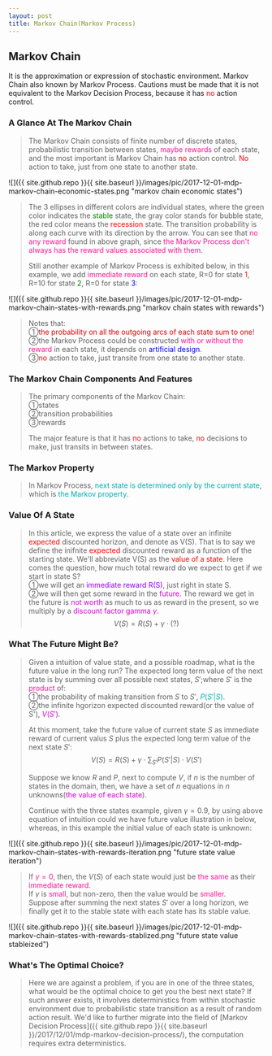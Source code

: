 ```yaml
---
layout: post
title: Markov Chain(Markov Process)
---
```


## Markov Chain
<p class="message">
It is the approximation or expression of stochastic environment.  Markov Chain also known by Markov Process.  Cautions must be made that it is not equivalent to the Markov Decision Process, because it has <font color="red">no</font> action control.
</p>

### A Glance At The Markov Chain
>The Markov Chain consists of finite number of discrete states, probabilistic transition between states, <font color="deeppink">maybe rewards</font> of each state, and the most important is Markov Chain has <font color="red">no</font> action control.  <font color="red">No</font> action to take, just from one state to another state.  

![]({{ site.github.repo }}{{ site.baseurl }}/images/pic/2017-12-01-mdp-markov-chain-economic-states.png "markov chain economic states")

>The 3 ellipses in different colors are individual states, where the green color indicates the <font color="green">stable</font> state, the gray color stands for <font color="#545454">bubble</font> state, the red color means the <font color="red">recession</font> state.  The transition probability is along each curve with its direction by the arrow.
>You can see that <font color="deeppink">no any reward</font> found in above graph, since <font color="deeppink">the Markov Process don't always has the reward values associated with them</font>.  
>
>Still another example of Markov Process is exhibited below, in this example, we add <font color="deeppink">immediate reward</font> on each state, R=0 for state <font color="red">1</font>, R=10 for state <font color="green">2</font>, R=0 for state <font color="blue">3</font>:  

![]({{ site.github.repo }}{{ site.baseurl }}/images/pic/2017-12-01-mdp-markov-chain-states-with-rewards.png "markov chain states with rewards")

>Notes that:  
>&#10112;<font color="#DB0000">the probability on all the outgoing arcs of each state sum to one</font>!  
>&#10113;the Markov Process could be constructed <font color="deeppink">with or without the reward</font> in each state, it depends on <font color="blue">artificial design</font>.  
>&#10114;<font color="red">no</font> action to take, just transite from one state to another state.  

### The Markov Chain Components And Features
>The primary components of the Markov Chain:  
>&#10112;states  
>&#10113;transition probabilities  
>&#10114;rewards  
>
>The major feature is that it has <font color="red">no</font> actions to take, <font color="red">no</font> decisions to make, just transits in between states.  

### The Markov Property
>In Markov Process, <font color="#00ADAD">next state is determined only by the current state</font>, which is <font color="#00ADAD">the Markov property</font>.  

### Value Of A State
>In this article, we express the value of a state over an infinite <font color="red">expected</font> discounted horizon, and denote as V(S).  That is to say we define the inifnite <font color="red">expected</font> discounted reward as a function of the starting state.  We'll abbreviate V(S) as the <font color="red">value of a state</font>.
>Here comes the question, how much total reward do we expect to get if we start in state S?  
>&#10112;we will get an <font color="#9300FF">immediate reward R(S)</font>, just right in state S.  
>&#10113;we will then get some reward in the <font color="#D600D6">future</font>. The reward we get in the future is <font color="#D600D6">not worth</font> as much to us as reward in the present, so we multiply by a <font color="#D600D6">discount factor gamma $\gamma$</font>.  
$$V(S)=R(S)+\gamma\cdot(?)$$

### What The Future Might Be?
>Given a intuition of value state, and a possible roadmap, what is the future value in the long run?   The expected long term value of the next state is by summing over all possible next states, $S'$;where $S'$ is the <font color="deeppink">product</font> of:  
>&#10112;the probability of making transition from $S$ to $S'$, <font color="#00ADAD">$P(S'\left|S\right.)$</font>.  
>&#10113;the infinite hgorizon expected discounted reward(or the value of S'), <font color="#D600D6">$V(S')$</font>.  
>
>At this moment, take the future value of current state $S$ as immediate reward of current valus $S$ plus the expected long term value of the next state $S'$:  
$$V(S)=R(S)+\gamma\cdot\sum_{S'}P(S'\left|S\right.)\cdot V(S')$$
>
>Suppose we know $R$ and $P$, next to compute $V$, if $n$ is the number of states in the domain, then, we have a set of $n$ equations in $n$ unknowns(<font color="#D600D6">the value of each state</font>).  
>
>Continue with the three states example, given $\gamma=0.9$, by using above equation of intuition could we have future value illustration in below, whereas, in this example the initial value of each state is unknown:  
 
![]({{ site.github.repo }}{{ site.baseurl }}/images/pic/2017-12-01-mdp-markov-chain-states-with-rewards-iteration.png "future state value iteration")

>If <font color="deeppink">$\gamma=0$</font>, then, the $V(S)$ of each state would just be <font color="deeppink">the same</font> as their <font color="deeppink">immediate reward</font>.  
>If $\gamma$ is <font color="deeppink">small</font>, but non-zero, then the value would be <font color="deeppink">smaller</font>.  
>Suppose after summing the next states $S'$ over a long horizon, we finally get it to the stable state with each state has its stable value.  

![]({{ site.github.repo }}{{ site.baseurl }}/images/pic/2017-12-01-mdp-markov-chain-states-with-rewards-stablized.png "future state value stableized")

### What's The Optimal Choice?
>Here we are against a problem, if you are in one of the three states, what would be the optimal choice to get you the best next state?  If such answer exists, it involves deterministics from within stochastic environment due to probabilistic state transition as a result of random action result.  We'd like to further migrate into the field of [Markov Decision Process]({{ site.github.repo }}{{ site.baseurl }}/2017/12/01/mdp-markov-decision-process/), the computation requires extra deterministics.  